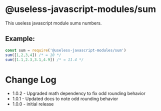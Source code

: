 # @useless-javascript-modules/sum

This useless javascript module sums numbers.

## Example:	

```js
const sum = require('@useless-javascript-modules/sum')
sum([1,2,3,4]) /* = 10 */
sum([1.1,2.3,3.1,4.9]) /* = 11.4 */
```

# Change Log
* 1.0.2 - Upgraded math dependency to fix odd rounding behavior 
* 1.0.1 - Updated docs to note odd rounding behavior 
* 1.0.0 - initial release  
